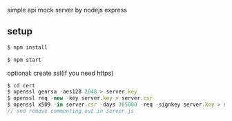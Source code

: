 simple api mock server by nodejs express

## setup

```js
$ npm install
```

```js
$ npm start
```

optional: create ssl(if you need https)
```js
$ cd cert
$ openssl genrsa -aes128 2048 > server.key
$ openssl req -new -key server.key > server.csr
$ openssl x509 -in server.csr -days 365000 -req -signkey server.key > server.crt
// and remove commenting out in server.js
```
